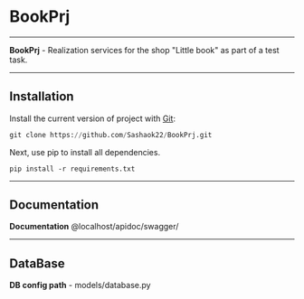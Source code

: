 # BookPrj
____
**BookPrj** - Realization services for the shop "Little book" as part of a test task.

____

## Installation

Install the current version of project with [Git](https://git-scm.com/):

```python
git clone https://github.com/Sashaok22/BookPrj.git
```

Next, use pip to install all dependencies.

```
pip install -r requirements.txt
```

____

## Documentation

**Documentation** @localhost/apidoc/swagger/

____

## DataBase

**DB config path** - models/database.py
